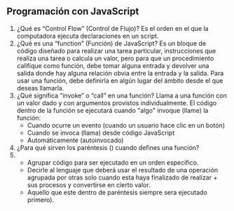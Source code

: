 ## Programación con JavaScript

  1. ¿Qué es “Control Flow” (Control de Flujo)?
      Es el orden en el que la computadora ejecuta declaraciones en un script.
  2. ¿Qué es una “function” (Función) de JavaScript?
      Es un bloque de código diseñado para realizar una tarea particular, instrucciones que realiza una tarea o calcula un valor, pero para 
      que un procedimiento califique como función, debe tomar alguna entrada y devolver una salida donde hay alguna relación obvia entre la 
      entrada y la salida. Para usar una función, debe definirla en algún lugar del ámbito desde el que deseas llamarla. 
  4. ¿Qué significa “invoke” o “call” en una función?
      Llama a una función con un valor dado y con argumentos provistos individualmente.
      El código dentro de la función se ejecutará cuando "algo" invoque (llame) la función:
      + Cuando ocurre un evento (cuando un usuario hace clic en un botón)
      + Cuando se invoca (llama) desde código JavaScript
      + Automáticamente (autoinvocado)
  6. ¿Para qué sirven los paréntesis () cuando defines una función?
  7. 
      + Agrupar código para ser ejecutado en un orden especifico.
      + Decirle al lenguaje que deberá usar el resultado de una operación agrupada por otras solo cuando esta haya finalizado de realizar          + sus procesos y convertirse en cierto valor.
      + Aquello que este dentro de paréntesis siempre sera ejecutado primero).


